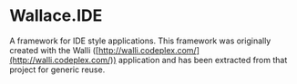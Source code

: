 # Wallace.IDE
A framework for IDE style applications.  This framework was originally created with the Walli ([http://walli.codeplex.com/](http://walli.codeplex.com/)) application and has been extracted from that project for generic reuse.
